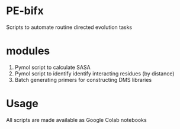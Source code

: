 # PE-bifx
Scripts to automate routine directed evolution tasks

# modules
1. Pymol script to calculate SASA
2. Pymol script to identify identify interacting residues (by distance)
3. Batch generating primers for constructing DMS libraries

# Usage
All scripts are made available as Google Colab notebooks
